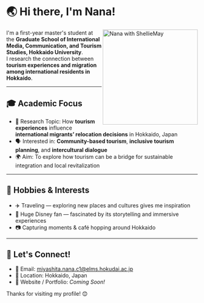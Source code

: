 # 🌏 Hi there, I'm Nana!

<img src="images/IMG_6687.JPG" width="250" alt="Nana with ShellieMay" align="right" />


I'm a first-year master's student at the **Graduate School of International Media, Communication, and Tourism Studies, Hokkaido University**.  
I research the connection between **tourism experiences and migration among international residents in Hokkaido**.

---

## 🎓 Academic Focus

- 🧭 Research Topic: How **tourism experiences** influence **international migrants’ relocation decisions** in Hokkaido, Japan
- 🗣️ Interested in: **Community-based tourism**, **inclusive tourism planning**, and **intercultural dialogue**
- 🌍 Aim: To explore how tourism can be a bridge for sustainable integration and local revitalization

---

## 💖 Hobbies & Interests

- ✈️ Traveling — exploring new places and cultures gives me inspiration
- 🎢 Huge Disney fan — fascinated by its storytelling and immersive experiences
- 📷 Capturing moments & café hopping around Hokkaido

---

## 🔗 Let's Connect!

- 📧 Email: miyashita.nana.c1@elms.hokudai.ac.jp
- 📍 Location: Hokkaido, Japan
- 📄 Website / Portfolio: *Coming Soon!*

Thanks for visiting my profile! 😊

